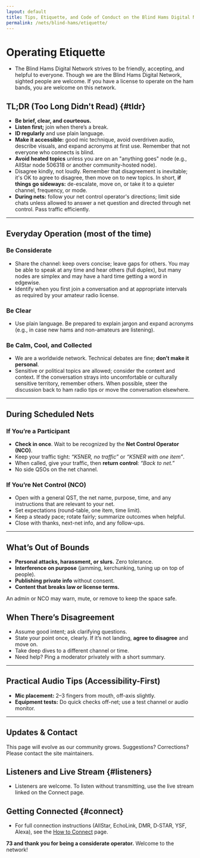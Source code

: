 ```yaml
---
layout: default
title: Tips, Etiquette, and Code of Conduct on the Blind Hams Digital Network
permalink: /nets/blind-hams/etiquette/
---
```


# Operating Etiquette
- The Blind Hams Digital Network strives to be friendly, accepting, and helpful to everyone. Though we are the Blind Hams Digital Network, sighted people are welcome. If you have a license to operate on the ham bands, you are welcome on this network.

## TL;DR (Too Long Didn't Read) {#tldr}
- **Be brief, clear, and courteous.**
- **Listen first;** join when there’s a break.
- **ID regularly** and use plain language.
- **Make it accessible:** good mic technique, avoid overdriven audio, describe visuals, and expand acronyms at first use. Remember that not everyone who connects is blind.
- **Avoid heated topics** unless you are on an "anything goes" node (e.g., AllStar node 506318 or another community-hosted node).
- Disagree kindly, not loudly. Remember that disagreement is inevitable; it's OK to agree to disagree, then move on to new topics. In short, **if things go sideways:** de-escalate, move on, or take it to a quieter channel, frequency, or mode.
- **During nets:** follow your net control operator's directions; limit side chats unless allowed to answer a net question and directed through net control. Pass traffic efficiently.

---

## Everyday Operation (most of the time)
### Be Considerate
- Share the channel: keep overs concise; leave gaps for others. You may be able to speak at any time and hear others (full duplex), but many nodes are simplex and may have a hard time getting a word in edgewise.
- Identify when you first join a conversation and at appropriate intervals as required by your amateur radio license.

### Be Clear
- Use plain language. Be prepared to explain jargon and expand acronyms (e.g., in case new hams and non-amateurs are listening).

### Be Calm, Cool, and Collected
- We are a worldwide network. Technical debates are fine; **don’t make it personal**.
- Sensitive or political topics are allowed; consider the content and context. If the conversation strays into uncomfortable or culturally sensitive territory, remember others. When possible, steer the discussion back to ham radio tips or move the conversation elsewhere.

---

## During Scheduled Nets

### If You’re a Participant
- **Check in once**. Wait to be recognized by the **Net Control Operator (NCO)**.
- Keep your traffic tight: *“K5NER, no traffic”* or *“K5NER with one item”*.
- When called, give your traffic, then **return control**: *“Back to net.”*
- No side QSOs on the net channel.

### If You’re Net Control (NCO)
- Open with a general QST, the net name, purpose, time, and any instructions that are relevant to your net.
- Set expectations (round-table, one item, time limit).
- Keep a steady pace; rotate fairly; summarize outcomes when helpful.
- Close with thanks, next-net info, and any follow-ups.

---

## What’s Out of Bounds

- **Personal attacks, harassment, or slurs.** Zero tolerance.
- **Interference on purpose** (jamming, kerchunking, tuning up on top of people).
- **Publishing private info** without consent.
- **Content that breaks law or license terms.**

An admin or NCO may warn, mute, or remove to keep the space safe.

## When There’s Disagreement

- Assume good intent; ask clarifying questions.
- State your point once, clearly. If it’s not landing, **agree to disagree** and move on.
- Take deep dives to a different channel or time.
- Need help? Ping a moderator privately with a short summary.

---

## Practical Audio Tips (Accessibility-First)

- **Mic placement:** 2–3 fingers from mouth, off-axis slightly.
- **Equipment tests:** Do quick checks off-net; use a test channel or audio monitor.

---

## Updates & Contact

This page will evolve as our community grows. Suggestions? Corrections? Please contact the site maintainers.

## Listeners and Live Stream {#listeners}
- Listeners are welcome. To listen without transmitting, use the live stream linked on the Connect page.

## Getting Connected {#connect}
- For full connection instructions (AllStar, EchoLink, DMR, D‑STAR, YSF, Alexa), see the
  <a href="/nets/blind-hams/connect/">How to Connect</a> page.

**73 and thank you for being a considerate operator.** Welcome to the network!
